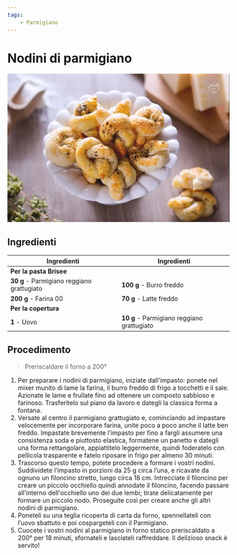```yaml
---
tags:
    - Parmigiano
---
```

# Nodini di parmigiano

![](../img/Nodini-di-parmigiano.webp)

## Ingredienti

| Ingredienti                  | Ingredienti             |
| ---------------------------- | ----------------------- |
| **Per la pasta Brisee** |  |
| **30 g** - Parmigiano reggiano grattugiato | **100 g** - Burro freddo |
| **200 g** - Farina 00 | **70 g** - Latte freddo |
| **Per la copertura** | |
| **1** - Uovo | **10 g** - Parmigiano reggiano grattugiato |

## Procedimento

> Preriscaldare il forno a 200°

1. Per preparare i nodini di parmigiano, iniziate dall'impasto: ponete nel mixer munito di lame la farina, il burro freddo di frigo a tocchetti e il sale. Azionate le lame e frullate fino ad ottenere un composto sabbioso e farinoso. Trasferitelo sul piano da lavoro e dategli la classica forma a fontana.
1. Versate al centro il parmigiano grattugiato e, cominciando ad impastare velocemente per incorporare farina, unite poco a poco anche il latte ben freddo. Impastate brevemente l’impasto per fino a fargli assumere una consistenza soda e piuttosto elastica, formatene un panetto e dategli una forma rettangolare, appiattitelo leggermente, quindi foderatelo con pellicola trasparente e fatelo riposare in frigo per almeno 30 minuti. 
1. Trascorso questo tempo, potete procedere a formare i vostri nodini. Suddividete l’impasto in porzioni da 25 g circa l’una, e ricavate da ognuno un filoncino stretto, lungo circa 18 cm. Intrecciate il filoncino per creare un piccolo occhiello quindi annodate il filoncino, facendo passare all’interno dell'occhiello uno dei due lembi; tirate delicatamente per formare un piccolo nodo. Proseguite così per creare anche gli altri nodini di parmigiano. 
1. Poneteli su una teglia ricoperta di carta da forno, spennellateli con l’uovo sbattuto e poi cospargeteli con il Parmigiano. 
1. Cuocete i vostri nodini al parmigiano in forno statico preriscaldato a 200° per 18 minuti, sfornateli e lasciateli raffreddare. Il delizioso snack è servito!
